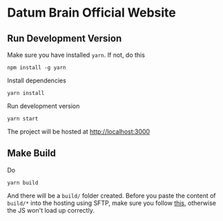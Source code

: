 # Datum Brain Official Website

## Run Development Version

Make sure you have installed `yarn`. If not, do this

```
npm install -g yarn
```

Install dependencies

```
yarn install
```

Run development version

```
yarn start
```

The project will be hosted at [http://localhost:3000](http://localhost:3000)

## Make Build

Do

```
yarn build
```

And there will be a `build/` folder created. Before you paste the content
of `build/*` into the hosting using SFTP, make sure you follow [this](https://stackoverflow.com/a/47605730/1439913),
otherwise the JS won't load up correctly.
